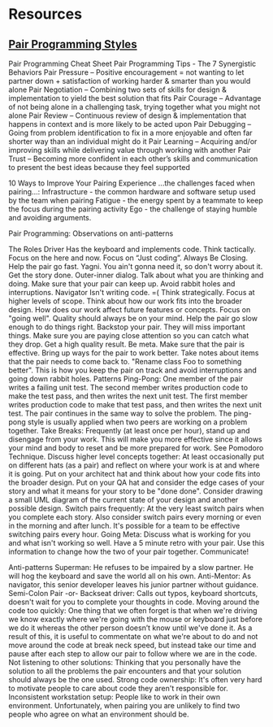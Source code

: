 # Resources
 
## [Pair Programming Styles](http://articles.coreyhaines.com/posts/thoughts-on-pair-programming)
 
Pair Programming Cheat Sheet
Pair Programming Tips - The 7 Synergistic Behaviors
Pair Pressure – Positive encouragement = not wanting to let partner down + satisfaction of working harder & smarter than you would alone
Pair Negotiation – Combining two sets of skills for design & implementation to yield the best solution that fits
Pair Courage – Advantage of not being alone in a challenging task, trying together what you might not alone
Pair Review – Continuous review of design & implementation that happens in context and is more likely to be acted upon
Pair Debugging – Going from problem identification to fix in a more enjoyable and often far shorter way than an individual might do it
Pair Learning – Acquiring and/or improving skills while delivering value through working with another
Pair Trust – Becoming more confident in each other’s skills and communication to present the best ideas because they feel supported
 
10 Ways to Improve Your Pairing Experience
...the challenges faced when pairing...:
Infrastructure - the common hardware and software setup used by the team when pairing
Fatigue - the energy spent by a teammate to keep the focus during the pairing activity
Ego - the challenge of staying humble and avoiding arguments.
 
Pair Programming: Observations on anti-patterns
 
The Roles
Driver
Has the keyboard and implements code.
Think tactically. Focus on the here and now.
Focus on “Just coding”. Always Be Closing.
Help the pair go fast.
Yagni. You ain't gonna need it, so don't worry about it.
Get the story done.
Outer-inner dialog. Talk about what you are thinking and doing. Make sure that your pair can keep up.
Avoid rabbit holes and interruptions.
Navigator
Isn't writing code. =(
Think strategically. Focus at higher levels of scope. Think about how our work fits into the broader design. How does our work affect future features or concepts.
Focus on "going well". Quality should always be on your mind.
Help the pair go slow enough to do things right.
Backstop your pair. They will miss important things. Make sure you are paying close attention so you can catch what they drop.
Get a high quality result.
Be meta. Make sure that the pair is effective. Bring up ways for the pair to work better.
Take notes about items that the pair needs to come back to. "Rename class Foo to something better". This is how you keep the pair on track and avoid interruptions and going down rabbit holes.
Patterns
Ping-Pong: One member of the pair writes a failing unit test. The second member writes production code to make the test pass, and then writes the next unit test. The first member writes production code to make that test pass, and then writes the next unit test. The pair continues in the same way to solve the problem. The ping-pong style is usually applied when two peers are working on a problem together.
Take Breaks: Frequently (at least once per hour), stand up and disengage from your work. This will make you more effective since it allows your mind and body to reset and be more prepared for work. See Pomodoro Technique.
Discuss higher level concepts together: At least occasionally put on different hats (as a pair) and reflect on where your work is at and where it is going. Put on your architect hat and think about how your code fits into the broader design. Put on your QA hat and consider the edge cases of your story and what it means for your story to be "done done". Consider drawing a small UML diagram of the current state of your design and another possible design.
Switch pairs frequently: At the very least switch pairs when you complete each story. Also consider switch pairs every morning or even in the morning and after lunch. It's possible for a team to be effective switching pairs every hour.
Going Meta: Discuss what is working for you and what isn't working so well. Have a 5 minute retro with your pair. Use this information to change how the two of your pair together. Communicate!
 
Anti-patterns
Superman: He refuses to be impaired by a slow partner. He will hog the keyboard and save the world all on his own.
Anti-Mentor: As navigator, this senior developer leaves his junior partner without guidance.
Semi-Colon Pair -or- Backseat driver: Calls out typos, keyboard shortcuts, doesn't wait for you to complete your thoughts in code.
Moving around the code too quickly: One thing that we often forget is that when we're driving we know exactly where we're going with the mouse or keyboard just before we do it whereas the other person doesn’t know until we've done it. As a result of this, it is useful to commentate on what we're about to do and not move around the code at break neck speed, but instead take our time and pause after each step to allow our pair to follow where we are in the code.
Not listening to other solutions:  Thinking that you personally have the solution to all the problems the pair encounters and that your solution should always be the one used.
Strong code ownership: It's often very hard to motivate people to care about code they aren't responsible for.
Inconsistent workstation setup: People like to work in their own environment. Unfortunately, when pairing you are unlikely to find two people who agree on what an environment should be.
